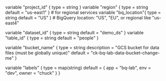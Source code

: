 
variable "project_id" { type = string }
variable "region"     { type = string  default = "us-east1" }  # for regional services
variable "bq_location"{ type = string  default = "US" }        # BigQuery location: "US", "EU", or regional like "us-east4"

variable "dataset_id" { type = string  default = "demo_ds" }
variable "table_id"   { type = string  default = "people" }

variable "bucket_name" {
  type        = string
  description = "GCS bucket for data files (must be globally unique)"
  default     = "ck-bq-lab-data-bucket-change-me"
}

variable "labels" {
  type = map(string)
  default = { app = "bq-lab", env = "dev", owner = "chuck" }
}

